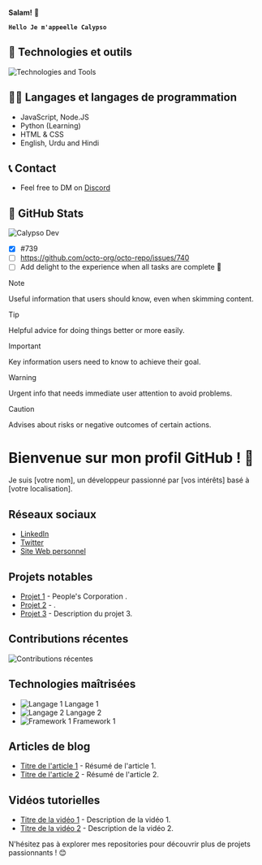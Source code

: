 **Salam!** 👋

**`Hello Je m'appeelle Calypso`**
## 🧰 Technologies et outils

<div>
  <img src="https://skillicons.dev/icons?i=discord,vscode,nodejs,html,css,js,cpp,c#,github" alt="Technologies and Tools" />
</div>

## 👨‍💻 Langages et langages de programmation
* JavaScript, Node.JS
* Python (Learning)
* HTML & CSS
* English, Urdu and Hindi

## 📞 Contact
- Feel free to DM on [Discord](https://discord.com/users/922120042651451423)

## 🗽 GitHub Stats

![Calypso Dev](https://github-readme-stats.vercel.app/api?username=Calypsoshow&show_icons=true)


- [x] #739
- [ ] <https://github.com/octo-org/octo-repo/issues/740>
- [ ] Add delight to the experience when all tasks are complete :tada:

<!---
Uo1428/Uo1428 is a ✨ special ✨ repository because its `README.md` (this file) appears on your GitHub profile.
You can click the Preview link to take a look at your changes.
--->


> [!NOTE]
> Useful information that users should know, even when skimming content.

> [!TIP]
> Helpful advice for doing things better or more easily.

> [!IMPORTANT]
> Key information users need to know to achieve their goal.

> [!WARNING]
> Urgent info that needs immediate user attention to avoid problems.

> [!CAUTION]
> Advises about risks or negative outcomes of certain actions.

# Bienvenue sur mon profil GitHub ! 👋

Je suis [votre nom], un développeur passionné par [vos intérêts] basé à [votre localisation].

## Réseaux sociaux
- [LinkedIn](lien_vers_votre_profil_linkedin)
- [Twitter](lien_vers_votre_profil_twitter)
- [Site Web personnel](lien_vers_votre_site_web)

## Projets notables
- [Projet 1](lien_vers_le_projet_1) - People's Corporation .
- [Projet 2](lien_vers_le_projet_2) - .
- [Projet 3](lien_vers_le_projet_3) - Description du projet 3.

## Contributions récentes
![Contributions récentes](https://github-readme-streak-stats.herokuapp.com/?user=Calypsoshow)

## Technologies maîtrisées
- ![Langage 1](lien_vers_logo_langage_1) Langage 1
- ![Langage 2](lien_vers_logo_langage_2) Langage 2
- ![Framework 1](lien_vers_logo_framework_1) Framework 1

## Articles de blog
- [Titre de l'article 1](lien_vers_article_1) - Résumé de l'article 1.
- [Titre de l'article 2](lien_vers_article_2) - Résumé de l'article 2.

## Vidéos tutorielles
- [Titre de la vidéo 1](lien_vers_video_1) - Description de la vidéo 1.
- [Titre de la vidéo 2](lien_vers_video_2) - Description de la vidéo 2.

N'hésitez pas à explorer mes repositories pour découvrir plus de projets passionnants ! 😊
